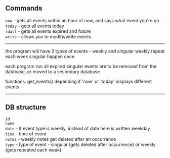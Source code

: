 ## Commands 

`now` - gets all events within an hour of now, and says what event you're on <br/>
`today` - gets all events today <br/>
`ldall` - gets all events expired and future <br/>
`write` - allows you to modify/write events <br/>
***
the program will have 2 types of events - weekly and singular
weekly repeat each week
singular happen once

each program run all expired singular events are to be removed from the database, or moved to a secondary database

functions:
get_events() depending if 'now' or 'today' displays different events
***
## DB structure
`id`<br/>
`name`<br/>
`date` - if event type is weekly, instead of date here is written weekday<br/>
`time` - time of event<br/>
`notes` - weekly notes get deleted after an occurrance<br/>
`type` - type of event - singular (gets deleted after occurrence) or weekly (gets repeated each weak)<br/>
